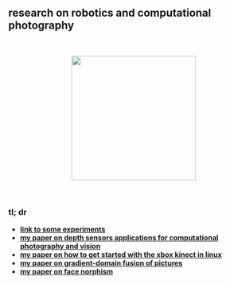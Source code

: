 ## research on robotics and computational photography 

<br>

<p align="center">
<img height="250" src="https://user-images.githubusercontent.com/1130416/155717363-0ec4cc0d-894a-4018-9e01-6e1c8bbd76d9.png">
</p>

<br>

### tl; dr

* **[link to some experiments](https://vimeo.com/user32415653)**
* **[my paper on depth sensors applications for computational photography and vision](http://www.astro.sunysb.edu/steinkirch/reviews/kin_pho.pdf)**
* **[my paper on how to get started with the xbox kinect in linux](http://www.astro.sunysb.edu/steinkirch/reviews/review_kinect_marina.pdf)**
* **[my paper on gradient-domain fusion of pictures](http://www.astro.sunysb.edu/steinkirch/reviews/comp_hw2.pdf)**
* **[my paper on face norphism](http://www.astro.sunysb.edu/steinkirch/reviews/comp_hw3.pdf)**
